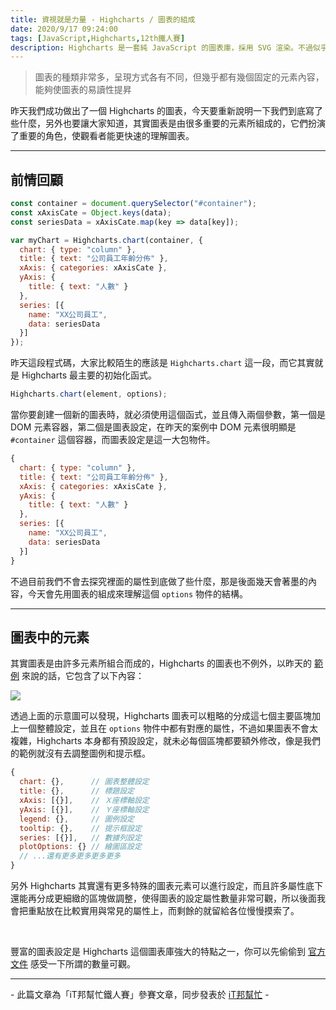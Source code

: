 ```yaml
---
title: 資視就是力量 - Highcharts / 圖表的組成
date: 2020/9/17 09:24:00
tags: [JavaScript,Highcharts,12th鐵人賽]
description: Highcharts 是一套純 JavaScript 的圖表庫，採用 SVG 渲染。不過似乎是使用人數較少的關係，國內的相關文章寥寥可數，加上官方文件的中翻文本也是較舊的版號，所以這次希望能以一個使用過 Highcharts 的開發者角度來跟各位介紹它，希望以我的使用經驗可以讓大家認識 Highcharts 的強大功能與應用，那就先來看看它的優點與特性吧！
---
```

> 圖表的種類非常多，呈現方式各有不同，但幾乎都有幾個固定的元素內容，能夠使圖表的易讀性提昇

昨天我們成功做出了一個 Highcharts 的圖表，今天要重新說明一下我們到底寫了些什麼，另外也要讓大家知道，其實圖表是由很多重要的元素所組成的，它們扮演了重要的角色，使觀看者能更快速的理解圖表。

---

## 前情回顧

```javascript
const container = document.querySelector("#container");
const xAxisCate = Object.keys(data);
const seriesData = xAxisCate.map(key => data[key]);

var myChart = Highcharts.chart(container, {
  chart: { type: "column" },
  title: { text: "公司員工年齡分佈" },
  xAxis: { categories: xAxisCate },
  yAxis: {
    title: { text: "人數" }
  },
  series: [{
    name: "XX公司員工",
    data: seriesData
  }]
});
```

昨天這段程式碼，大家比較陌生的應該是 `Highcharts.chart` 這一段，而它其實就是 Highcharts 最主要的初始化函式。

```javascript
Highcharts.chart(element, options);
```

當你要創建一個新的圖表時，就必須使用這個函式，並且傳入兩個參數，第一個是 DOM 元素容器，第二個是圖表設定，在昨天的案例中 DOM 元素很明顯是 `#container` 這個容器，而圖表設定是這一大包物件。

```javascript
{
  chart: { type: "column" },
  title: { text: "公司員工年齡分佈" },
  xAxis: { categories: xAxisCate },
  yAxis: {
    title: { text: "人數" }
  },
  series: [{
    name: "XX公司員工",
    data: seriesData
  }]
}
```

不過目前我們不會去探究裡面的屬性到底做了些什麼，那是後面幾天會著墨的內容，今天會先用圖表的組成來理解這個 `options` 物件的結構。

---

## 圖表中的元素

其實圖表是由許多元素所組合而成的，Highcharts 的圖表也不例外，以昨天的 [範例](https://codepen.io/max-lee/pen/BaKwdyN) 來說的話，它包含了以下內容：

![](/img/content/highcharts-3/element.png)


透過上面的示意圖可以發現，Highcharts 圖表可以粗略的分成這七個主要區塊加上一個整體設定，並且在 `options` 物件中都有對應的屬性，不過如果圖表不會太複雜，Highcharts 本身都有預設設定，就未必每個區塊都要額外修改，像是我們的範例就沒有去調整圖例和提示框。

```javascript
{
  chart: {},      // 圖表整體設定
  title: {},      // 標題設定
  xAxis: [{}],    // Ｘ座標軸設定
  yAxis: [{}],    // Ｙ座標軸設定
  legend: {},     // 圖例設定
  tooltip: {},    // 提示框設定
  series: [{}],   // 數據列設定
  plotOptions: {} // 繪圖區設定
  // ...還有更多更多更多更多
}
```

另外 Highcharts 其實還有更多特殊的圖表元素可以進行設定，而且許多屬性底下還能再分成更細緻的區塊做調整，使得圖表的設定屬性數量非常可觀，所以後面我會把重點放在比較實用與常見的屬性上，而剩餘的就留給各位慢慢摸索了。

<br/>

豐富的圖表設定是 Highcharts 這個圖表庫強大的特點之一，你可以先偷偷到 [官方文件](https://api.highcharts.com/highcharts/) 感受一下所謂的數量可觀。

---

\- 此篇文章為「iT邦幫忙鐵人賽」參賽文章，同步發表於 [iT邦幫忙](https://ithelp.ithome.com.tw/articles/10238356) -
